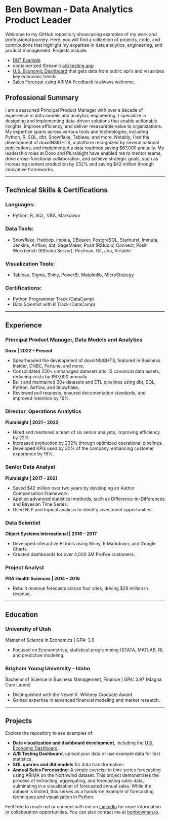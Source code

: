 
# Ben Bowman - Data Analytics Product Leader

Welcome to my GitHub repository showcasing examples of my work and professional journey. Here, you will find a collection of projects, code, and contributions that highlight my expertise in data analytics, engineering, and product management. Projects include:
- [DBT Example](https://github.com/ben-bowman/public/tree/master/dbt_northwind)
- containerized Streamlit [a/b testing app](https://github.com/ben-bowman/public/tree/master/a_b_testing_dashboard)
- [U.S. Economic Dashboard](https://bens-econ-dash.streamlit.app/) that gets data from public api's and visualizes key economic trends
- [Sales Forecast](https://github.com/ben-bowman/public/tree/master/sales_forecast) using ARIMA
Feedback is always welcome.

## Professional Summary

I am a seasoned Principal Product Manager with over a decade of experience in data models and analytics engineering. I specialize in designing and implementing data-driven solutions that enable actionable insights, improve efficiency, and deliver measurable value to organizations. My expertise spans across various tools and technologies, including Python, R, SQL, dbt, Snowflake, Tableau, and more. Notably, I led the development of doxoINSIGHTS, a platform recognized by several national publications, and implemented a data roadmap saving $67,000 annually. My leadership roles at Doxo and Pluralsight have enabled me to mentor teams, drive cross-functional collaboration, and achieve strategic goals, such as increasing content production by 232% and saving $42 million through innovative frameworks.

---

## Technical Skills & Certifications

### Languages:
- Python, R, SQL, VBA, Markdown

### Data Tools:
- Snowflake, Hadoop, Impala, DBeaver, PostgreSQL, Starburst, Immuta, Jenkins, Airflow, dbt, SageMaker, Posit (RStudio) Connect, Posit Workbench (RStudio Server), Postman, Git, Jira, Airtable

### Visualization Tools:
- Tableau, Sigma, Shiny, PowerBI, Matplotlib, MicroStrategy

### Certifications:
- Python Programmer Track (DataCamp)
- Data Scientist with R Track (DataCamp)

---

## Experience

### **Principal Product Manager, Data Models and Analytics**
**Doxo | 2022 – Present**
- Spearheaded the development of doxoINSIGHTS, featured in Business Insider, CNBC, Fortune, and more.
- Consolidated 250+ unmanaged datasets into 15 canonical data assets, reducing costs by $67,000 annually.
- Built and maintained 30+ datasets and ETL pipelines using dbt, SQL, Python, Airflow, and Snowflake.
- Reviewed pull requests, ensured documentation standards, and improved retention by 16%.

### **Director, Operations Analytics**
**Pluralsight | 2021 – 2022**
- Hired and mentored a team of six senior analysts, improving efficiency by 22%.
- Increased production by 232% through optimized operational pipelines.
- Developed KPIs used by 30% of the company, enhancing customer experience by 16%.

### **Senior Data Analyst**
**Pluralsight | 2017 – 2021**
- Saved $42 million over two years by developing an Author Compensation Framework.
- Applied advanced statistical methods, such as Difference-in-Differences and Bayesian Time Series.
- Used NLP and topical analysis to identify investment opportunities.

### **Data Scientist**
**Object Systems International | 2016 – 2017**
- Developed interactive BI tools using Shiny, R Markdown, and Google Charts.
- Created dashboards for over 4,000 3M ProFee customers.

### **Project Analyst**
**PRA Health Sciences | 2014 – 2016**
- Rebuilt revenue forecasts across four sites, driving $29 million in revenue.

---

## Education

### **University of Utah**
Master of Science in Economics | GPA: 3.9
- Focused on Econometrics, statistical programming (STATA, MATLAB, R), and predictive modeling.

### **Brigham Young University - Idaho**
Bachelor of Science in Business Management, Finance | GPA: 3.97 (Magna Cum Laude)
- Distinguished with the Newel K. Whitney Graduate Award.
- Gained expertise in advanced financial modeling and market research.

---

## Projects
Explore the repository to see examples of:
- **Data visualization and dashboard development**, including the [U.S. Economic Dashboard](https://bens-econ-dash.streamlit.app/).
- **A/B Testing Dashboard**, upload your data or use example data for test statistics.
- **SQL queries and dbt models** for data transformation.
- **Annual Sales Forecasting**: A simple exercise in time series forecasting using ARIMA on the Northwind dataset. This project demonstrates the process of extracting, aggregating, and forecasting sales data, culminating in a visualization of forecasted annual sales. While the dataset is limited, this serves as a hands-on example of forecasting techniques and visualization in Python.

Feel free to reach out or connect with me on [LinkedIn](https://linkedin.com/in/btbowman) for more information or collaboration opportunities. You can also contact me at [benbowman.io](https://www.benbowman.io).
